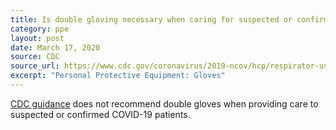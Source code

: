 ```yaml
---
title: Is double gloving necessary when caring for suspected or confirmed COVID-19 patients in healthcare settings?
category: ppe
layout: post
date: March 17, 2020
source: CDC
source_url: https://www.cdc.gov/coronavirus/2019-ncov/hcp/respirator-use-faq.html#gloves
excerpt: "Personal Protective Equipment: Gloves"
---
```


[CDC guidance](https://www.cdc.gov/coronavirus/2019-nCoV/hcp/infection-control.html) does not recommend double gloves when providing care to suspected or confirmed COVID-19 patients.
